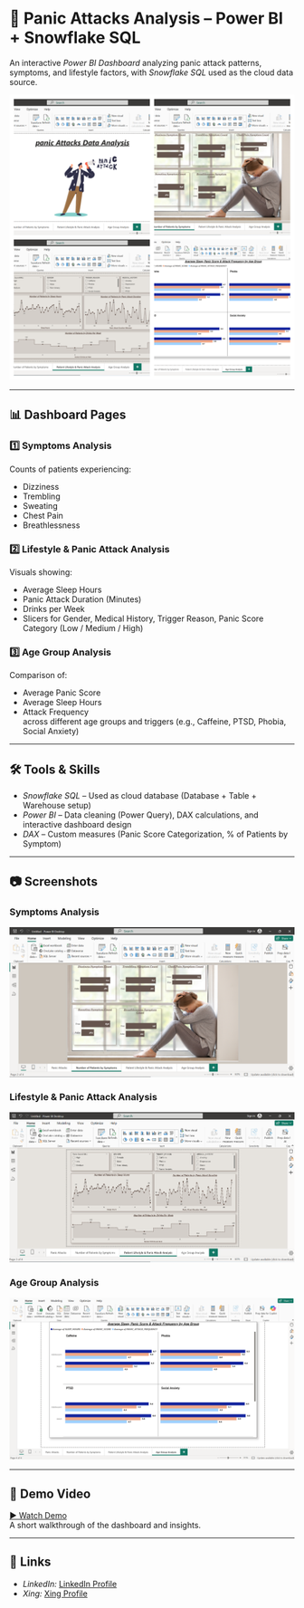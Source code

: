 # 🧠 Panic Attacks Analysis – Power BI + Snowflake SQL

An interactive *Power BI Dashboard* analyzing panic attack patterns, symptoms, and lifestyle factors, with *Snowflake SQL* used as the cloud data source.

![Dashboard Overview](overview.png)

---


## 📊 Dashboard Pages
### 1️⃣ Symptoms Analysis  
Counts of patients experiencing:
- Dizziness  
- Trembling  
- Sweating  
- Chest Pain  
- Breathlessness  

### 2️⃣ Lifestyle & Panic Attack Analysis  
Visuals showing:
- Average Sleep Hours  
- Panic Attack Duration (Minutes)  
- Drinks per Week  
- Slicers for Gender, Medical History, Trigger Reason, Panic Score Category (Low / Medium / High)

### 3️⃣ Age Group Analysis  
Comparison of:
- Average Panic Score  
- Average Sleep Hours  
- Attack Frequency  
across different age groups and triggers (e.g., Caffeine, PTSD, Phobia, Social Anxiety)

---

## 🛠 Tools & Skills
- *Snowflake SQL* – Used as cloud database (Database + Table + Warehouse setup)
- *Power BI* – Data cleaning (Power Query), DAX calculations, and interactive dashboard design
- *DAX* – Custom measures (Panic Score Categorization, % of Patients by Symptom)

---

## 📷 Screenshots
### Symptoms Analysis
![Symptoms Page](page_symptoms.png)

### Lifestyle & Panic Attack Analysis
![Lifestyle Page](page_lifestyle.png)

### Age Group Analysis
![Age Group Page](page_agegroup.png)

---

## 🎥 Demo Video
[▶️ Watch Demo](https://drive.google.com/file/d/1opFxUw1BjnNn92bUDcZH8K72iUwGOVns/view?usp=sharing)  
A short walkthrough of the dashboard and insights.

---

## 🔗 Links
- *LinkedIn:* [LinkedIn Profile](https://www.linkedin.com/in/ahmed-ghonem-94960a381/)
- *Xing:* [Xing Profile](https://www.xing.com/profile/Ahmed_Ghonem096187/web_profiles)


